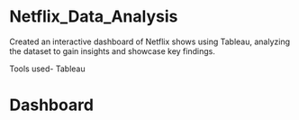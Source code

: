 # Netflix_Data_Analysis

Created an interactive dashboard of Netflix shows using Tableau, analyzing the dataset to gain insights and showcase key findings.

Tools used- Tableau

# Dashboard
